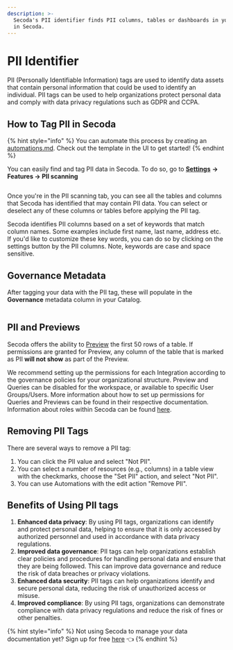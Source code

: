 ```yaml
---
description: >-
  Secoda's PII identifier finds PII columns, tables or dashboards in your data
  in Secoda.
---
```


# PII Identifier

PII (Personally Identifiable Information) tags are used to identify data assets that contain personal information that could be used to identify an individual. PII tags can be used to help organizations protect personal data and comply with data privacy regulations such as GDPR and CCPA.

## **How to Tag PII in Secoda** <a href="#h_3a4bfd6458" id="h_3a4bfd6458"></a>

{% hint style="info" %}
You can automate this process by creating an [automations.md](../../features/automations.md "mention"). Check out the template in the UI to get started!
{% endhint %}

You can easily find and tag PII data in Secoda. To do so, go to [**Settings**](../../readme/secoda-as-an-admin/settings.md) **-> Features -> PII scanning**

<figure><img src="../../.gitbook/assets/Screenshot 2025-06-24 at 12.35.08 PM.png" alt=""><figcaption></figcaption></figure>

Once you're in the PII scanning tab, you can see all the tables and columns that Secoda has identified that may contain PII data. You can select or deselect any of these columns or tables before applying the PII tag.

Secoda identifies PII columns based on a set of keywords that match column names. Some examples include first name, last name, address etc. If you'd like to customize these key words, you can do so by clicking on the settings button by the PII columns. Note, keywords are case and space sensitive.

## Governance Metadata

After tagging your data with the PII tag, these will populate in the **Governance** metadata column in your Catalog.

<figure><img src="../../.gitbook/assets/Screenshot 2025-06-24 at 12.37.59 PM.png" alt=""><figcaption></figcaption></figure>

## PII and Previews

Secoda offers the ability to [Preview](../../features/data-previews.md) the first 50 rows of a table. If permissions are granted for Preview, any column of the table that is marked as PII **will not show** as part of the Preview.

We recommend setting up the permissions for each Integration according to the governance policies for your organizational structure. Preview and Queries can be disabled for the workspace, or available to specific User Groups/Users. More information about how to set up permissions for Queries and Previews can be found in their respective documentation. Information about roles within Secoda can be found [here](../../user-management/roles.md).

## Removing PII Tags

There are several ways to remove a PII tag:&#x20;

1. You can click the PII value and select "Not PII".
2. You can select a number of resources (e.g., columns) in a table view with the checkmarks, choose the "Set PII" action, and select "Not PII".&#x20;
3. You can use Automations with the edit action "Remove PII". &#x20;

## Benefits of Using PII tags

1. **Enhanced data privacy**: By using PII tags, organizations can identify and protect personal data, helping to ensure that it is only accessed by authorized personnel and used in accordance with data privacy regulations.
2. **Improved data governance**: PII tags can help organizations establish clear policies and procedures for handling personal data and ensure that they are being followed. This can improve data governance and reduce the risk of data breaches or privacy violations.
3. **Enhanced data security**: PII tags can help organizations identify and secure personal data, reducing the risk of unauthorized access or misuse.
4. **Improved compliance**: By using PII tags, organizations can demonstrate compliance with data privacy regulations and reduce the risk of fines or other penalties.

{% hint style="info" %}
Not using Secoda to manage your data documentation yet? Sign up for free [here](http://app.secoda.co/) 👈
{% endhint %}
